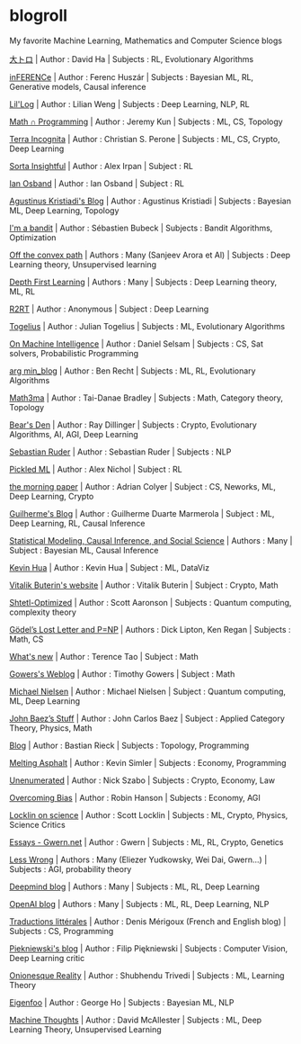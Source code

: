 # blogroll
My favorite Machine Learning, Mathematics and Computer Science blogs


[大トロ](http://blog.otoro.net/) | Author : David Ha | Subjects : RL, Evolutionary Algorithms

[inFERENCe](https://www.inference.vc/) | Author : Ferenc Huszár | Subjects : Bayesian ML, RL, Generative models, Causal inference

[Lil'Log](https://lilianweng.github.io/lil-log/) | Author : Lilian Weng | Subjects : Deep Learning, NLP, RL

[Math ∩ Programming](https://jeremykun.com/main-content/) | Author : Jeremy Kun | Subjects : ML, CS, Topology

[Terra Incognita](http://blog.christianperone.com/) | Author : Christian S. Perone | Subjects : ML, CS, Crypto, Deep Learning

[Sorta Insightful](https://www.alexirpan.com/) | Author : Alex Irpan | Subject : RL

[Ian Osband](https://iosband.github.io/) | Author : Ian Osband | Subject : RL

[Agustinus Kristiadi's Blog](https://wiseodd.github.io/) | Author :  Agustinus Kristiadi | Subjects : Bayesian ML, Deep Learning, Topology 

[I'm a bandit](https://blogs.princeton.edu/imabandit/) | Author : Sébastien Bubeck | Subjects : Bandit Algorithms, Optimization

[Off the convex path](https://www.offconvex.org/) | Authors : Many (Sanjeev Arora et Al) | Subjects : Deep Learning theory, Unsupervised learning

[Depth First Learning](https://www.depthfirstlearning.com/) | Authors : Many | Subjects : Deep Learning theory, ML, RL

[R2RT](https://r2rt.com/) | Author : Anonymous | Subject : Deep Learning

[Togelius](http://togelius.blogspot.com/)  | Author : Julian Togelius | Subjects : ML, Evolutionary Algorithms

[On Machine Intelligence](https://dselsam.github.io/)  | Author : Daniel Selsam | Subjects : CS, Sat solvers, Probabilistic Programming

[arg min_blog](http://www.argmin.net/) | Author : Ben Recht | Subjects : ML, RL, Evolutionary Algorithms

[Math3ma](https://www.math3ma.com/) | Author : Tai-Danae Bradley | Subjects : Math, Category theory, Topology

[Bear's Den](http://dillingers.com/blog/) | Author : Ray Dillinger | Subjects : Crypto, Evolutionary Algorithms, AI, AGI, Deep Learning

[Sebastian Ruder](http://ruder.io/author/sebastian/index.html) | Author : Sebastian Ruder | Subjects : NLP

[Pickled ML](https://blog.aqnichol.com/) | Author : Alex Nichol | Subject : RL

[the morning paper](https://blog.acolyer.org) | Author : Adrian Colyer | Subject : CS, Neworks, ML, Deep Learning, Crypto

[Guilherme's Blog](https://gdmarmerola.github.io/) | Author : Guilherme Duarte Marmerola | Subject : ML, Deep Learning, RL, Causal Inference

[Statistical Modeling, Causal Inference, and Social Science](https://statmodeling.stat.columbia.edu/) | Authors : Many | Subject : Bayesian ML, Causal Inference

[Kevin Hua](https://kevinhua.shinyapps.io/DS_viz/) | Author : Kevin Hua | Subject : ML, DataViz

[Vitalik Buterin's website](https://vitalik.ca/) | Author : Vitalik Buterin | Subject : Crypto, Math

[Shtetl-Optimized](https://www.scottaaronson.com/blog/) | Author : Scott Aaronson | Subjects : Quantum computing, complexity theory

[Gödel’s Lost Letter and P=NP](https://rjlipton.wordpress.com/)  | Authors : Dick Lipton, Ken Regan | Subjects : Math, CS

[What's new](https://terrytao.wordpress.com/) | Author : Terence Tao | Subject : Math

[Gowers's Weblog](https://gowers.wordpress.com/) | Author : Timothy Gowers | Subject : Math

[Michael Nielsen](http://michaelnielsen.org/blog/) | Author : Michael Nielsen | Subject : Quantum computing, ML, Deep Learning

[John Baez’s Stuff](http://math.ucr.edu/home/baez/) | Author : John Carlos Baez | Subject : Applied Category Theory, Physics, Math

[Blog](http://bastian.rieck.me/blog/) | Author : Bastian Rieck | Subjects : Topology, Programming

[Melting Asphalt](https://meltingasphalt.com/archive/) | Author : Kevin Simler | Subjects : Economy, Programming

[Unenumerated](http://unenumerated.blogspot.com/) | Author : Nick Szabo | Subjects : Crypto, Economy, Law

[Overcoming Bias](http://www.overcomingbias.com/) | Author : Robin Hanson | Subjects : Economy, AGI

[Locklin on science](https://scottlocklin.wordpress.com/) | Author : Scott Locklin | Subjects : ML, Crypto, Physics, Science Critics

[Essays - Gwern.net](https://www.gwern.net/)  | Author : Gwern | Subjects : ML, RL, Crypto, Genetics

[Less Wrong](https://www.lesswrong.com) | Authors : Many (Eliezer Yudkowsky, Wei Dai, Gwern...) | Subjects : AGI, probability theory

[Deepmind blog](https://deepmind.com/blog/) | Authors : Many | Subjects : ML, RL, Deep Learning

[OpenAI blog](https://openai.com/blog/) | Authors : Many | Subjects : ML, RL, Deep Learning, NLP

[Traductions littérales](https://blog.merigoux.fr/fr/) | Author : Denis Mérigoux (French and English blog) | Subjects : CS, Programming

[Piekniewski's blog](https://blog.piekniewski.info/) | Author : Filip Piękniewski | Subjects : Computer Vision, Deep Learning critic

[Onionesque Reality](https://onionesquereality.wordpress.com) | Author : Shubhendu Trivedi | Subjects : ML, Learning Theory

[Eigenfoo](https://eigenfoo.xyz/) | Author :  George Ho | Subjects : Bayesian ML, NLP

[Machine Thoughts](https://machinethoughts.wordpress.com/) | Author : David McAllester | Subjects : ML, Deep Learning Theory, Unsupervised Learning
